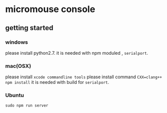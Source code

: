 # micromouse console

## getting started

### windows
please install python2.7. it is needed with npm moduled , `serialport`.


### mac(OSX)
please install `xcode commandline tools`
please install command `CXX=clang++ npm install`
it is needed with build for `serialport`.

### Ubuntu
```
sudo npm run server
```